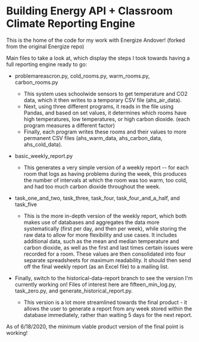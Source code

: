 # Building Energy API + Classroom Climate Reporting Engine

This is the home of the code for my work with Energize Andover! (forked from the original Energize repo)

Main files to take a look at, which display the steps I took towards having a full reporting engine ready to go:

- problemareascron.py, cold_rooms.py, warm_rooms.py, carbon_rooms.py 
  - This system uses schoolwide sensors to get temperature and CO2 data, which it then writes to a temporary CSV file (ahs_air_data).
  - Next, using three different programs, it reads in the file using Pandas, and based on set values, it determines which rooms have high temperatures, low temperatures, or high carbon dioxide. (each program measures a different factor)
  - Finally, each program writes these rooms and their values to more permanent CSV files (ahs_warm_data, ahs_carbon_data, ahs_cold_data).
  
- basic_weekly_report.py 
  - This generates a very simple version of a weekly report -- for each room that logs as having problems during the week, this produces the number of intervals at which the room was too warm, too cold, and had too much carbon dioxide throughout the week.
  
- task_one_and_two, task_three, task_four, task_four_and_a_half, and task_five
  - This is the more in-depth version of the weekly report, which both makes use of databases and aggregates the data more systematically (first per day, and then per week), while storing the raw data to allow for more flexibility and use cases. It includes additional data, such as the mean and median temperature and carbon dioxide, as well as the first and last times certain issues were recorded for a room. These values are then consolidated into four separate spreadsheets for maximum readability. It should then send off the final weekly report (as an Excel file) to a mailing list.
  
- Finally, switch to the historical-data-report branch to see the version I'm currently working on! Files of interest here are fifteen_min_log.py, task_zero.py, and generate_historical_report.py. 
  - This version is a lot more streamlined towards the final product - it allows the user to generate a report from any week stored within the database immediately, rather than waiting 5 days for the next report.

As of 6/18/2020, the minimum viable product version of the final point is working!


